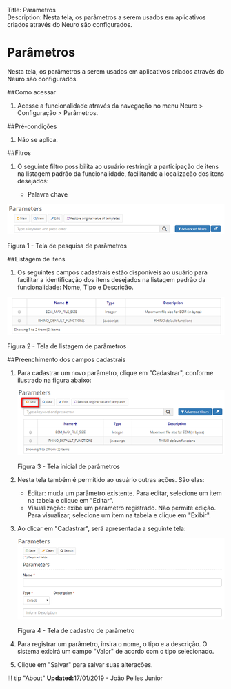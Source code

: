 Title: Parâmetros   
Description: Nesta tela, os parâmetros a serem usados em aplicativos criados através do Neuro são configurados.    

# Parâmetros  

Nesta tela, os parâmetros a serem usados em aplicativos criados através do Neuro são configurados.   

##Como acessar 

1. Acesse a funcionalidade através da navegação no menu Neuro > Configuração > Parâmetros.   

##Pré-condições  

1. Não se aplica.    

##Fitros 

1. O seguinte filtro possibilita ao usuário restringir a participação de itens na listagem padrão da funcionalidade, facilitando a localização dos itens desejados:    
 
     * Palavra chave    

![Screenshot](images/Parameters-search.png)

Figura 1 - Tela de pesquisa de parâmetros    

##Listagem de itens  

1. Os seguintes campos cadastrais estão disponíveis ao usuário para facilitar a identificação dos itens desejados na listagem padrão da funcionalidade: Nome, Tipo e Descrição.    

![Screenshot](images/Parameters-Listing.png) 

Figura 2 - Tela de listagem de parâmetros    

##Preenchimento dos campos cadastrais  

1. Para cadastrar um novo parâmetro, clique em "Cadastrar", conforme ilustrado na figura abaixo:  

    ![Screenshot](images/Parameters-home.png)
    
    Figura 3 - Tela inicial de parâmetros  

2. Nesta tela também é permitido ao usuário outras ações. São elas:    
    
    - Editar: muda um parâmetro existente. Para editar, selecione um item na tabela e clique em "Editar".   
    - Visualização: exibe um parâmetro registrado. Não permite edição. Para visualizar, selecione um item na tabela e clique em "Exibir". 

3. Ao clicar em "Cadastrar", será apresentada a seguinte tela:   

    ![Screenshot](images/Parameters-register.png) 
    
    Figura 4 - Tela de cadastro de parâmetro    

4. Para registrar um parâmetro, insira o nome, o tipo e a descrição. O sistema exibirá um campo "Valor" de acordo com o tipo selecionado.    
5. Clique em "Salvar" para salvar suas alterações.    


!!! tip "About"
    <b>Updated:</b>17/01/2019 - João Pelles Junior
